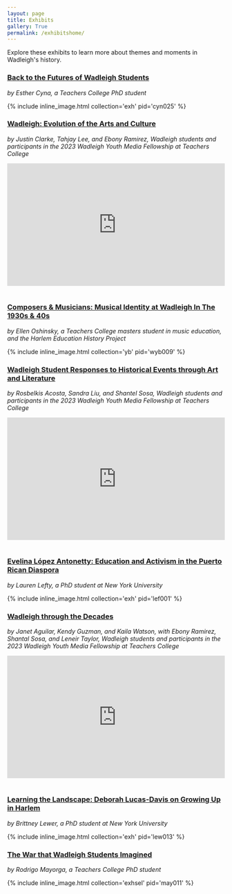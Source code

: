 ```yaml
---
layout: page
title: Exhibits
gallery: True
permalink: /exhibitshome/
---
```


Explore these exhibits to learn more about themes and moments in Wadleigh's history.

### [Back to the Futures of Wadleigh Students](/exhibits/cyna)

_by Esther Cyna, a Teachers College PhD student_

{% include inline_image.html collection='exh' pid='cyn025' %}

### [Wadleigh: Evolution of the Arts and Culture](/exhibits/evolution/)

_by Justin Clarke, Tahjay Lee, and Ebony Ramirez, Wadleigh students and participants in the 2023 Wadleigh Youth Media Fellowship at Teachers College_

<div style="padding:56.25% 0 0 0;position:relative;"><iframe src="https://player.vimeo.com/video/913097654?badge=0&amp;autopause=0&amp;player_id=0&amp;app_id=58479" frameborder="0" allow="autoplay; fullscreen; picture-in-picture" style="position:absolute;top:0;left:0;width:100%;height:100%;" title="Wadleigh120_EvolutionofArts"></iframe></div><script src="https://player.vimeo.com/api/player.js"></script>
<br>

### [Composers & Musicians: Musical Identity at Wadleigh In The 1930s & 40s](/exhibits/oshinsky/)

_by Ellen Oshinsky, a Teachers College masters student in music education, and the Harlem Education History Project_

{% include inline_image.html collection='yb' pid='wyb009' %}

### [Wadleigh Student Responses to Historical Events through Art and Literature](/exhibits/responses/)

_by Rosbelkis Acosta, Sandra Liu, and Shantel Sosa, Wadleigh students and participants in the 2023 Wadleigh Youth Media Fellowship at Teachers College_

<div style="padding:56.25% 0 0 0;position:relative;"><iframe src="https://player.vimeo.com/video/913097420?badge=0&amp;autopause=0&amp;player_id=0&amp;app_id=58479" frameborder="0" allow="autoplay; fullscreen; picture-in-picture" style="position:absolute;top:0;left:0;width:100%;height:100%;" title="Wadleigh120_Response_Captioned"></iframe></div><script src="https://player.vimeo.com/api/player.js"></script>
<br>

### [Evelina López Antonetty: Education and Activism in the Puerto Rican Diaspora](/exhibits/lefty/)

_by Lauren Lefty, a PhD student at New York University_

{% include inline_image.html collection='exh' pid='lef001' %}

### [Wadleigh through the Decades](/exhibits/decades/)

_by Janet Aguilar, Kendy Guzman, and Kaila Watson, with Ebony Ramirez, Shantal Sosa, and Leneir Taylor, Wadleigh students and participants in the 2023 Wadleigh Youth Media Fellowship at Teachers College_

<div style="padding:56.25% 0 0 0;position:relative;"><iframe src="https://player.vimeo.com/video/913097597?badge=0&amp;autopause=0&amp;player_id=0&amp;app_id=58479" frameborder="0" allow="autoplay; fullscreen; picture-in-picture" style="position:absolute;top:0;left:0;width:100%;height:100%;" title="Wadleigh120_Decades"></iframe></div><script src="https://player.vimeo.com/api/player.js"></script>
<br>

### [Learning the Landscape: Deborah Lucas-Davis on Growing Up in Harlem](/exhibits/lewer/)

_by Brittney Lewer, a PhD student at New York University_

{% include inline_image.html collection='exh' pid='lew013' %}

### [The War that Wadleigh Students Imagined](/exhibits/mayorga/)

_by Rodrigo Mayorga, a Teachers College PhD student_

{% include inline_image.html collection='exhsel' pid='may011' %}